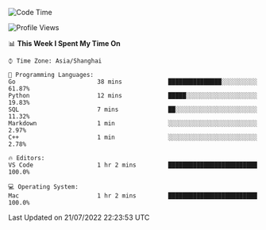 <!--START_SECTION:waka-->
![Code Time](http://img.shields.io/badge/Code%20Time-0%20secs-blue)

![Profile Views](http://img.shields.io/badge/Profile%20Views-1-blue)

📊 **This Week I Spent My Time On** 

```text
⌚︎ Time Zone: Asia/Shanghai

💬 Programming Languages: 
Go                       38 mins             ███████████████░░░░░░░░░░   61.87% 
Python                   12 mins             █████░░░░░░░░░░░░░░░░░░░░   19.83% 
SQL                      7 mins              ██░░░░░░░░░░░░░░░░░░░░░░░   11.32% 
Markdown                 1 min               ░░░░░░░░░░░░░░░░░░░░░░░░░   2.97% 
C++                      1 min               ░░░░░░░░░░░░░░░░░░░░░░░░░   2.78%

🔥 Editors: 
VS Code                  1 hr 2 mins         █████████████████████████   100.0%

💻 Operating System: 
Mac                      1 hr 2 mins         █████████████████████████   100.0%

```


 Last Updated on 21/07/2022 22:23:53 UTC
<!--END_SECTION:waka-->